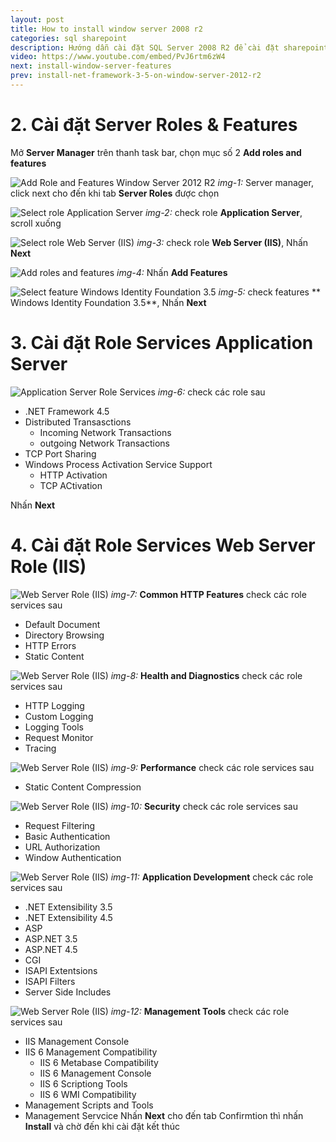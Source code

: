 ```yaml
---
layout: post
title: How to install window server 2008 r2
categories: sql sharepoint
description: Hướng dẫn cài đặt SQL Server 2008 R2 để cài đặt sharepoint 2010 trên window server 2012R2
video: https://www.youtube.com/embed/PvJ6rtm6zW4
next: install-window-server-features
prev: install-net-framework-3-5-on-window-server-2012-r2
---
```


# 2. Cài đặt **Server Roles** & **Features**

Mở **Server Manager** trên thanh task bar, chọn mục số 2 **Add roles and features**

![Add Role and Features Window Server 2012 R2](https://i.ibb.co/6JKCsTC/Server-manager-1.png)
*img-1:* Server manager, click next cho đến khi tab **Server Roles** được chọn

![Select role Application Server](https://i.ibb.co/1Q9xR8Y/window-server-features-1.png)
*img-2:* check role **Application Server**, scroll xuống

![Select role Web Server (IIS)](https://i.ibb.co/fFQJKSh/window-server-features-2.png)
*img-3:* check role **Web Server (IIS)**, Nhấn **Next**

![Add roles and features](https://i.ibb.co/C2CTH9L/window-server-features-3.png)
*img-4:* Nhấn **Add Features**

![Select feature Windows Identity Foundation 3.5](https://i.ibb.co/Ry2kVmc/window-server-features-4.png)
*img-5:* check features ** Windows Identity Foundation 3.5**, Nhấn **Next**

# 3. Cài đặt Role Services **Application Server**

![Application Server Role Services](https://i.ibb.co/xhNqLpJ/window-server-features-5.png)
*img-6:* check các role sau
 * .NET Framework 4.5
 * Distributed Transasctions
   * Incoming Network Transactions
   * outgoing Network Transactions
 * TCP Port Sharing
 * Windows Process Activation Service Support
   * HTTP Activation
   * TCP ACtivation

Nhấn **Next**

# 4. Cài đặt Role Services **Web Server Role (IIS)**

![Web Server Role (IIS)](https://i.ibb.co/BTgR8jc/window-server-features-6.png)
*img-7:* **Common HTTP Features** check các role services sau
 * Default Document
 * Directory Browsing
 * HTTP Errors
 * Static Content

![Web Server Role (IIS)](https://i.ibb.co/6bw9xRG/window-server-features-7.png)
*img-8:* **Health and Diagnostics** check các role services sau
 * HTTP Logging
 * Custom Logging
 * Logging Tools
 * Request Monitor
 * Tracing

![Web Server Role (IIS)](https://i.ibb.co/6bw9xRG/window-server-features-7.png)
*img-9:* **Performance** check các role services sau
 * Static Content Compression

![Web Server Role (IIS)](https://i.ibb.co/x8cZqWT/window-server-features-8.png)
*img-10:* **Security** check các role services sau
 * Request Filtering
 * Basic Authentication
 * URL Authorization
 * Window Authentication

![Web Server Role (IIS)](https://i.ibb.co/J58Tr0t/window-server-features-9.png)
*img-11:* **Application Development** check các role services sau
 * .NET Extensibility 3.5
 * .NET Extensibility 4.5
 * ASP
 * ASP.NET 3.5
 * ASP.NET 4.5
 * CGI
 * ISAPI Extentsions
 * ISAPI Filters
 * Server Side Includes

![Web Server Role (IIS)](https://i.ibb.co/CPZzyyL/window-server-features-10.png)
*img-12:* **Management Tools** check các role services sau
 * IIS Management Console
 * IIS 6 Management Compatibility
   * IIS 6 Metabase Compatibility
   * IIS 6 Management Console
   * IIS 6 Scriptiong Tools
   * IIS 6 WMI Compatibility
 * Management Scripts and Tools
 * Management Servcice
Nhấn **Next** cho đến tab Confirmtion thì nhấn **Install** và chờ đến khi cài đặt kết thúc
